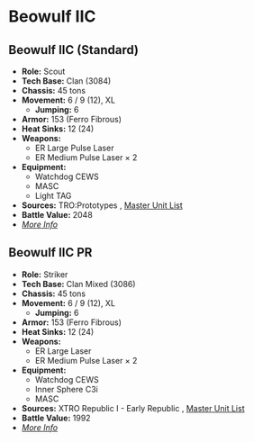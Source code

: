 # Beowulf IIC 

## Beowulf IIC (Standard) 

- **Role:** Scout 
- **Tech Base:** Clan (3084) 
- **Chassis:** 45 tons 
- **Movement:** 6 / 9 (12), XL 
  - **Jumping:** 6 
- **Armor:** 153 (Ferro Fibrous) 
- **Heat Sinks:** 12 (24) 
- **Weapons:** 
  - ER Large Pulse Laser 
  - ER Medium Pulse Laser × 2 
- **Equipment:** 
  - Watchdog CEWS 
  - MASC 
  - Light TAG 
- **Sources:** TRO:Prototypes , [Master Unit List](http://masterunitlist.info/Unit/Details/3818/beowulf-iic-standard) 
- **Battle Value:** 2048 
- [*More Info*](beowulf_iic/beowulf_iic_standard.md) 

## Beowulf IIC PR 

- **Role:** Striker 
- **Tech Base:** Clan Mixed (3086) 
- **Chassis:** 45 tons 
- **Movement:** 6 / 9 (12), XL 
  - **Jumping:** 6 
- **Armor:** 153 (Ferro Fibrous) 
- **Heat Sinks:** 12 (24) 
- **Weapons:** 
  - ER Large Laser 
  - ER Medium Pulse Laser × 2 
- **Equipment:** 
  - Watchdog CEWS 
  - Inner Sphere C3i 
  - MASC 
- **Sources:** XTRO Republic I - Early Republic , [Master Unit List](http://masterunitlist.info/Unit/Details/7294/beowulf-iic-pr) 
- **Battle Value:** 1992 
- [*More Info*](beowulf_iic/beowulf_iic_pr.md) 

